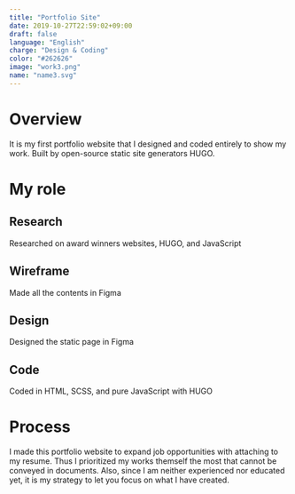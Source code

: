 ```yaml
---
title: "Portfolio Site"
date: 2019-10-27T22:59:02+09:00
draft: false
language: "English"
charge: "Design & Coding"
color: "#262626"
image: "work3.png"
name: "name3.svg"
---
```


# Overview
It is my first portfolio website that I designed and coded entirely to show my work. Built by open-source static site generators HUGO.


# My role

## Research
Researched on award winners websites, HUGO, and JavaScript
## Wireframe
Made all the contents in Figma
## Design
Designed the static page in Figma
## Code
Coded in HTML, SCSS, and pure JavaScript with HUGO


# Process
I made this portfolio website to expand job opportunities with attaching to my resume. Thus I prioritized my works themself the most that cannot be conveyed in documents. Also, since I am neither experienced nor educated yet, it is my strategy to let you focus on what I have created.